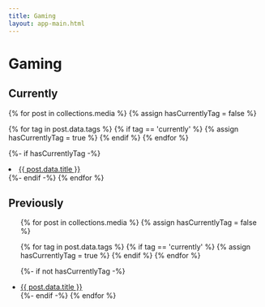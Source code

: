 ```yaml
---
title: Gaming
layout: app-main.html
---
```


<h1>Gaming</h1>

## Currently
{% for post in collections.media %}
  {% assign hasCurrentlyTag = false %}

  {% for tag in post.data.tags %}
    {% if tag == 'currently' %}
      {% assign hasCurrentlyTag = true %}
    {% endif %}
  {% endfor %}

  {%- if hasCurrentlyTag -%}
    <li><a href='{{ post.url }}'>{{ post.data.title }}</a></li>
  {%- endif -%}
{% endfor %}


## Previously
<ul>
{% for post in collections.media %}
  {% assign hasCurrentlyTag = false %}

  {% for tag in post.data.tags %}
    {% if tag == 'currently' %}
      {% assign hasCurrentlyTag = true %}
    {% endif %}
  {% endfor %}

  {%- if not hasCurrentlyTag -%}
    <li><a href="{{ post.url }}">{{ post.data.title }}</a></li>
  {%- endif -%}
{% endfor %}
</ul>